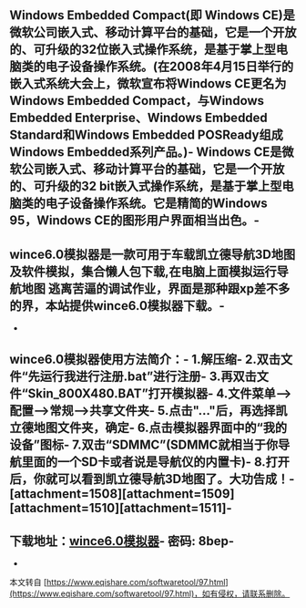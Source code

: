 Windows Embedded Compact(即 Windows CE)是微软公司嵌入式、移动计算平台的基础，它是一个开放的、可升级的32位嵌入式操作系统，是基于掌上型电脑类的电子设备操作系统。(在2008年4月15日举行的嵌入式系统大会上，微软宣布将Windows CE更名为Windows Embedded Compact，与Windows Embedded Enterprise、Windows Embedded Standard和Windows Embedded POSReady组成Windows Embedded系列产品。)-
Windows CE是微软公司嵌入式、移动计算平台的基础，它是一个开放的、可升级的32 bit嵌入式操作系统，是基于掌上型电脑类的电子设备操作系统。它是精简的Windows 95，Windows CE的图形用户界面相当出色。-
-
**wince6.0模拟器**是一款可用于车载凯立德导航3D地图及软件模拟，集合懒人包下载,在电脑上面模拟运行导航地图 逃离苦逼的调试作业，界面是那种跟xp差不多的界，本站提供wince6.0模拟器下载。-
-
-
**wince6.0模拟器使用方法简介：**-
1.解压缩-
2.双击文件“先运行我进行注册.bat”进行注册-
3.再双击文件“Skin\_800X480.BAT”打开模拟器-
4.文件菜单-->配置-->常规-->共享文件夹-
5.点击"..."后，再选择凯立德地图文件夹，确定-
6.点击模拟器界面中的“我的设备”图标-
7.双击“SDMMC”(SDMMC就相当于你导航里面的一个SD卡或者说是导航仪的内置卡)-
8.打开后，你就可以看到凯立德导航3D地图了。大功告成！-
\[attachment=1508\]\[attachment=1509\]\[attachment=1510\]\[attachment=1511\]-
-
下载地址：[wince6.0模拟器](https://pan.baidu.com/s/1mjRXwTE,1)-
密码: 8bep-
-

-

本文转自 [https://www.eqishare.com/softwaretool/97.html](https://www.eqishare.com/softwaretool/97.html)，如有侵权，请联系删除。